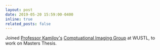 ```yaml
---
layout: post
date: 2019-05-20 15:59:00-0400
inline: true
related_posts: false
---
```


Joined [Professor Kamilov's](https://engineering.wustl.edu/faculty/Ulugbek-Kamilov.html) [Comptuational Imaging Group](https://cigroup.wustl.edu/) at WUSTL, to work on Masters Thesis.
